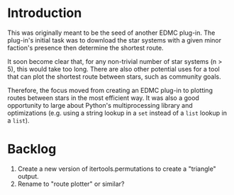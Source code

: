 # Introduction

This was originally meant to be the seed of another EDMC plug-in. The plug-in's initial task was to download the star systems with a given minor faction's presence then determine the shortest route. 

It soon become clear that, for any non-trivial number of star systems (n > 5), this would take too long. There are also other potential uses for a tool that can plot the shortest route between stars, such as community goals.

Therefore, the focus moved from creating an EDMC plug-in to plotting routes between stars in the most efficient way. It was also a good opportunity to large about Python's multiprocessing library and optimizations (e.g. using a string lookup in a `set` instead of a `list` lookup in a `list`).

# Backlog
1. Create a new version of itertools.permutations to create a "triangle" output.
2. Rename to "route plotter" or similar?
